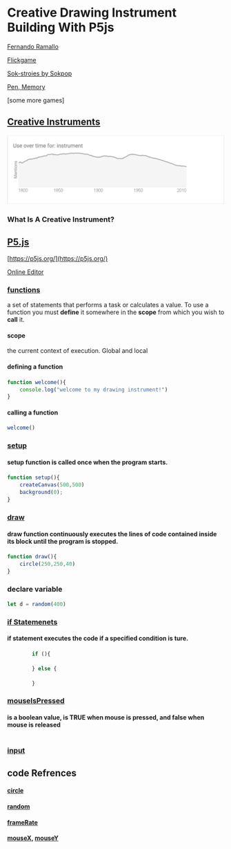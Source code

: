 # Creative Drawing Instrument Building With P5js

[Fernando Ramallo](https://fernandoramallo.github.io/2019/)

[Flickgame](https://www.flickgame.org/)

[Sok-stroies by Sokpop](https://sok-stories.com/?WUFF)

[Pen, Memory](https://pen-memory.herokuapp.com/) 

[some more games]


## [Creative Instruments](https://www.merriam-webster.com/dictionary/instrument)
![useage of the word instrument over time](src/instrument.png)

### What Is A Creative Instrument? 





## [P5.js](https://p5js.org/download/)

[https://p5js.org/](https://p5js.org/)

[Online Editor](https://editor.p5js.org/)



<!-- talk about scope?????? -->
### [functions](https://p5js.org/reference/#/p5/function)
a set of statements that performs a task or calculates a value. To use a function you must <b>define</b> it somewhere in the <b>scope</b> from which you wish to <b>call</b> it. 

#### scope
the current context of execution. 
Global and local

#### defining a function 
```javascript 
function welcome(){
	console.log("welcome to my drawing instrument!")
}
```
#### calling a function
```javascript 
welcome()
```

### [setup](https://p5js.org/reference/#/p5/setup)

#### setup function is called once when the program starts.
```javascript
function setup(){
	createCanvas(500,500)
	background(0);
}
```

### [draw](https://p5js.org/reference/#/p5/draw)
#### draw function continuously executes the lines of code contained inside its block until the program is stopped. 
```javascript
function draw(){
	circle(250,250,40)
}
```

### declare variable
```javascript 
let d = random(400)
```

### [if Statemenets](https://p5js.org/reference/#/p5/if-else)
#### if statement executes the code if a specified condition is ture. 
```javascript 
		if (){

		} else {

		}
```



### [mouseIsPressed](https://p5js.org/reference/#/p5/mouseIsPressed)
#### is a boolean value, is TRUE when mouse is pressed, and false when mouse is released

```javascript

```

### [input](https://p5js.org/reference/#/p5/input)




## code Refrences

#### [circle](https://p5js.org/reference/#/p5/circle)
#### [random](https://p5js.org/reference/#/p5/random)
#### [frameRate](https://p5js.org/reference/#/p5/frameRate)
#### [mouseX](https://p5js.org/reference/#/p5/mouseX), [mouseY](https://p5js.org/reference/#/p5/mouseY)